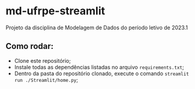 # md-ufrpe-streamlit

Projeto da disciplina de Modelagem de Dados do período letivo de 2023.1


## Como rodar:
 - Clone este repositório;
 - Instale todas as dependências listadas no arquivo `requirements.txt`;
 - Dentro da pasta do repositório clonado, execute o comando `streamlit run ./Streamlit/home.py`;
